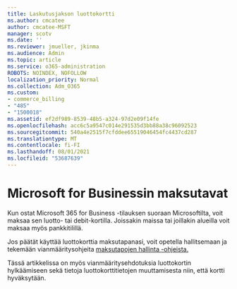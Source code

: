 ```yaml
---
title: Laskutusjakson luottokortti
ms.author: cmcatee
author: cmcatee-MSFT
manager: scotv
ms.date: ''
ms.reviewer: jmueller, jkinma
ms.audience: Admin
ms.topic: article
ms.service: o365-administration
ROBOTS: NOINDEX, NOFOLLOW
localization_priority: Normal
ms.collection: Adm_O365
ms.custom:
- commerce_billing
- "485"
- "1500018"
ms.assetid: ef2df989-8539-48b5-a324-97d2e09f14fe
ms.openlocfilehash: acc6c5a9547c014e291535d3bb88a38c96092523
ms.sourcegitcommit: 540a4e2515f7cfddee65519046454fc4437cd287
ms.translationtype: MT
ms.contentlocale: fi-FI
ms.lasthandoff: 08/01/2021
ms.locfileid: "53687639"
---
```

# <a name="payment-methods-for-microsoft-for-business"></a>Microsoft for Businessin maksutavat

Kun ostat Microsoft 365 for Business -tilauksen suoraan Microsoftilta, voit maksaa sen luotto- tai debit-kortilla. Joissakin maissa tai joillakin alueilla voit maksaa myös pankkitilillä.
  
Jos päätät käyttää luottokorttia maksutapanasi, voit opetella hallitsemaan ja tekemään vianmääritysohjeita [maksutapojen hallinta -ohjeista.](/microsoft-365/commerce/billing-and-payments/manage-payment-methods)
  
Tässä artikkelissa on myös vianmääritysehdotuksia luottokortin hylkäämiseen sekä tietoja luottokorttitietojen muuttamisesta niin, että kortti hyväksytään.